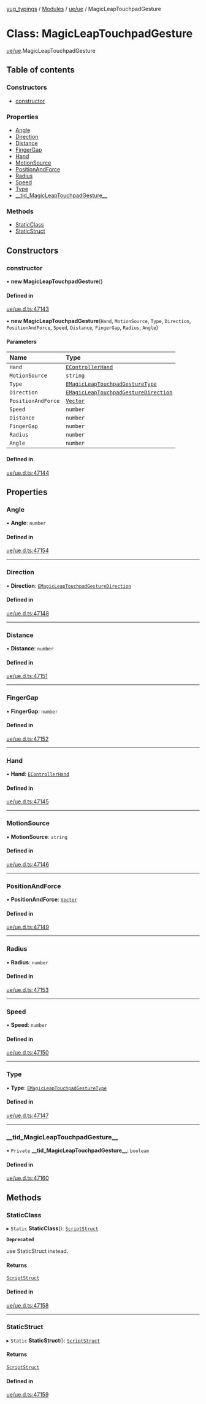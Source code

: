 [yug_typings](../README.md) / [Modules](../modules.md) / [ue/ue](../modules/ue_ue.md) / MagicLeapTouchpadGesture

# Class: MagicLeapTouchpadGesture

[ue/ue](../modules/ue_ue.md).MagicLeapTouchpadGesture

## Table of contents

### Constructors

- [constructor](ue_ue.MagicLeapTouchpadGesture.md#constructor)

### Properties

- [Angle](ue_ue.MagicLeapTouchpadGesture.md#angle)
- [Direction](ue_ue.MagicLeapTouchpadGesture.md#direction)
- [Distance](ue_ue.MagicLeapTouchpadGesture.md#distance)
- [FingerGap](ue_ue.MagicLeapTouchpadGesture.md#fingergap)
- [Hand](ue_ue.MagicLeapTouchpadGesture.md#hand)
- [MotionSource](ue_ue.MagicLeapTouchpadGesture.md#motionsource)
- [PositionAndForce](ue_ue.MagicLeapTouchpadGesture.md#positionandforce)
- [Radius](ue_ue.MagicLeapTouchpadGesture.md#radius)
- [Speed](ue_ue.MagicLeapTouchpadGesture.md#speed)
- [Type](ue_ue.MagicLeapTouchpadGesture.md#type)
- [\_\_tid\_MagicLeapTouchpadGesture\_\_](ue_ue.MagicLeapTouchpadGesture.md#__tid_magicleaptouchpadgesture__)

### Methods

- [StaticClass](ue_ue.MagicLeapTouchpadGesture.md#staticclass)
- [StaticStruct](ue_ue.MagicLeapTouchpadGesture.md#staticstruct)

## Constructors

### constructor

• **new MagicLeapTouchpadGesture**()

#### Defined in

[ue/ue.d.ts:47143](https://github.com/YugMetaverse/yug_typings/blob/b7d9b19/ue/ue.d.ts#L47143)

• **new MagicLeapTouchpadGesture**(`Hand`, `MotionSource`, `Type`, `Direction`, `PositionAndForce`, `Speed`, `Distance`, `FingerGap`, `Radius`, `Angle`)

#### Parameters

| Name | Type |
| :------ | :------ |
| `Hand` | [`EControllerHand`](../enums/ue_ue.EControllerHand.md) |
| `MotionSource` | `string` |
| `Type` | [`EMagicLeapTouchpadGestureType`](../enums/ue_ue.EMagicLeapTouchpadGestureType.md) |
| `Direction` | [`EMagicLeapTouchpadGestureDirection`](../enums/ue_ue.EMagicLeapTouchpadGestureDirection.md) |
| `PositionAndForce` | [`Vector`](ue_ue_s.Vector.md) |
| `Speed` | `number` |
| `Distance` | `number` |
| `FingerGap` | `number` |
| `Radius` | `number` |
| `Angle` | `number` |

#### Defined in

[ue/ue.d.ts:47144](https://github.com/YugMetaverse/yug_typings/blob/b7d9b19/ue/ue.d.ts#L47144)

## Properties

### Angle

• **Angle**: `number`

#### Defined in

[ue/ue.d.ts:47154](https://github.com/YugMetaverse/yug_typings/blob/b7d9b19/ue/ue.d.ts#L47154)

___

### Direction

• **Direction**: [`EMagicLeapTouchpadGestureDirection`](../enums/ue_ue.EMagicLeapTouchpadGestureDirection.md)

#### Defined in

[ue/ue.d.ts:47148](https://github.com/YugMetaverse/yug_typings/blob/b7d9b19/ue/ue.d.ts#L47148)

___

### Distance

• **Distance**: `number`

#### Defined in

[ue/ue.d.ts:47151](https://github.com/YugMetaverse/yug_typings/blob/b7d9b19/ue/ue.d.ts#L47151)

___

### FingerGap

• **FingerGap**: `number`

#### Defined in

[ue/ue.d.ts:47152](https://github.com/YugMetaverse/yug_typings/blob/b7d9b19/ue/ue.d.ts#L47152)

___

### Hand

• **Hand**: [`EControllerHand`](../enums/ue_ue.EControllerHand.md)

#### Defined in

[ue/ue.d.ts:47145](https://github.com/YugMetaverse/yug_typings/blob/b7d9b19/ue/ue.d.ts#L47145)

___

### MotionSource

• **MotionSource**: `string`

#### Defined in

[ue/ue.d.ts:47146](https://github.com/YugMetaverse/yug_typings/blob/b7d9b19/ue/ue.d.ts#L47146)

___

### PositionAndForce

• **PositionAndForce**: [`Vector`](ue_ue_s.Vector.md)

#### Defined in

[ue/ue.d.ts:47149](https://github.com/YugMetaverse/yug_typings/blob/b7d9b19/ue/ue.d.ts#L47149)

___

### Radius

• **Radius**: `number`

#### Defined in

[ue/ue.d.ts:47153](https://github.com/YugMetaverse/yug_typings/blob/b7d9b19/ue/ue.d.ts#L47153)

___

### Speed

• **Speed**: `number`

#### Defined in

[ue/ue.d.ts:47150](https://github.com/YugMetaverse/yug_typings/blob/b7d9b19/ue/ue.d.ts#L47150)

___

### Type

• **Type**: [`EMagicLeapTouchpadGestureType`](../enums/ue_ue.EMagicLeapTouchpadGestureType.md)

#### Defined in

[ue/ue.d.ts:47147](https://github.com/YugMetaverse/yug_typings/blob/b7d9b19/ue/ue.d.ts#L47147)

___

### \_\_tid\_MagicLeapTouchpadGesture\_\_

• `Private` **\_\_tid\_MagicLeapTouchpadGesture\_\_**: `boolean`

#### Defined in

[ue/ue.d.ts:47160](https://github.com/YugMetaverse/yug_typings/blob/b7d9b19/ue/ue.d.ts#L47160)

## Methods

### StaticClass

▸ `Static` **StaticClass**(): [`ScriptStruct`](ue_ue.ScriptStruct.md)

**`Deprecated`**

use StaticStruct instead.

#### Returns

[`ScriptStruct`](ue_ue.ScriptStruct.md)

#### Defined in

[ue/ue.d.ts:47158](https://github.com/YugMetaverse/yug_typings/blob/b7d9b19/ue/ue.d.ts#L47158)

___

### StaticStruct

▸ `Static` **StaticStruct**(): [`ScriptStruct`](ue_ue.ScriptStruct.md)

#### Returns

[`ScriptStruct`](ue_ue.ScriptStruct.md)

#### Defined in

[ue/ue.d.ts:47159](https://github.com/YugMetaverse/yug_typings/blob/b7d9b19/ue/ue.d.ts#L47159)
